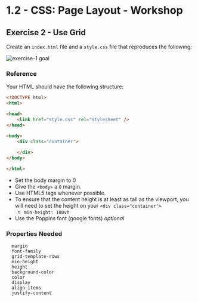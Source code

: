 # 1.2 - CSS: Page Layout - Workshop

## Exercise 2 - Use Grid

Create an `index.html` file and a `style.css` file that reproduces the following:

![exercise-1 goal](../../assets/ex-1-goal.png)

### Reference

Your HTML should have the following structure:

```html
<!DOCTYPE html>
<html>

<head>
    <link href="style.css" rel="stylesheet" />
</head>

<body>
    <div class="container">
        
    </div>
</body>

</html>
```

- Set the body margin to 0
- Give the `<body>` a `0` margin.
- Use HTML5 tags whenever possible.
- To ensure that the content height is at least as tall as the viewport, you will need to set the height on your `<div class="container">`
    - `min-height: 100vh`
- Use the Poppins font (google fonts) _optional_

### Properties Needed

```
  margin
  font-family
  grid-template-rows
  min-height
  height
  background-color
  color
  display
  align-items
  justify-content
```
